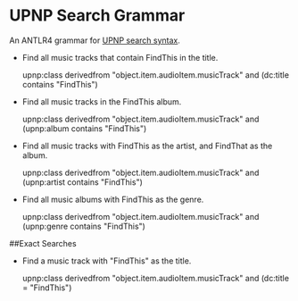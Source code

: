# UPNP Search Grammar

An ANTLR4 grammar for [UPNP search syntax](http://upnp.org/specs/av/UPnP-av-ContentDirectory-v2-Service.pdf).

* Find all music tracks that contain FindThis in the title.

	upnp:class derivedfrom "object.item.audioItem.musicTrack" and (dc:title contains "FindThis")


* Find all music tracks in the FindThis album.

	upnp:class derivedfrom "object.item.audioItem.musicTrack" and (upnp:album contains "FindThis")
 

* Find all music tracks with FindThis as the artist, and FindThat as the album.

	upnp:class derivedfrom "object.item.audioItem.musicTrack" and (upnp:artist contains "FindThis")
 

* Find all music albums with FindThis as the genre.

	upnp:class derivedfrom "object.item.audioItem.musicTrack" and (upnp:genre contains "FindThis")


##Exact Searches

* Find a music track with "FindThis" as the title.

	upnp:class derivedfrom "object.item.audioItem.musicTrack" and (dc:title = "FindThis")

